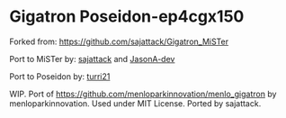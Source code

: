 # Gigatron Poseidon-ep4cgx150

Forked from: https://github.com/sajattack/Gigatron_MiSTer

Port to MiSTer by: [sajattack](https://github.com/sajattack) and [JasonA-dev](https://github.com/JasonA-dev)

Port to Poseidon by: [turri21](https://github.com/turri21)

WIP. Port of https://github.com/menloparkinnovation/menlo_gigatron by menloparkinnovation. Used under MIT License. Ported by sajattack.

